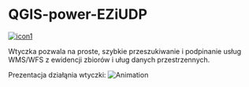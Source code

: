 # QGIS-power-EZiUDP

[![icon1](https://github.com/user-attachments/assets/cb3c7278-f68d-4cc2-9a7c-455a20c3f4cb)](https://plugins.qgis.org/plugins/Power_EZiUDP)

Wtyczka pozwala na proste, szybkie przeszukiwanie i podpinanie usług WMS/WFS z ewidencji zbiorów i uług danych przestrzennych.

Prezentacja działąnia wtyczki:
![Animation](https://github.com/user-attachments/assets/b2ce623b-432b-419a-b2e6-c0b56e375e9a)
